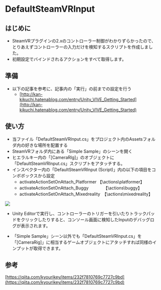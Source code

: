 # DefaultSteamVRInput



## はじめに

- SteamVRプラグインの2.xのコントローラー制御がわかりずらかったので、とりあえずコントローラーの入力だけを検知するスクリプトを作成しました。
- 初期設定でバインドされるアクションをすべて取得します。



## 準備

- 以下の記事を参考に、記事内の「実行」の前までの設定を行う
  - [http://kan-kikuchi.hatenablog.com/entry/Unity_VIVE_Getting_Started](http://kan-kikuchi.hatenablog.com/entry/Unity_VIVE_Getting_Started)



## 使い方

- 当ファイル「DefaultSteamVRInput.cs」をプロジェクト内のAssetsフォルダ内の好きな場所を配置する
- SteamVRフォルダ内にある「Simple Sample」のシーンを開く
- ヒエラルキー内の「[CameraRIg]」のオブジェクトに「DefaultSteamVRInput.cs」スクリプトをアタッチする。
- インスペクター内の「DefaultSteamVRInput (Script)」内の以下の項目をコンボボックスから設定
  - activateActionSetOnAttach_Platformer		【\actions\platformer】
  - activateActionSetOnAttach_Buggy　　　　【\actions\buggy】
  - activateActionSetOnAttach_Mixedreality　【\actions\mixedreality】

![](https://taroyan3rd.com/images/DefaultSteamVRInput/A.PNG)

- Unity Editorで実行し、コントローラーのトリガーを引いたりトラックパッドをクリックしたりすると、コンソール画面に検知したInputのデバッグログが表示されます。

- 「Simple Sample」シーン以外でも「DefaultSteamVRInput.cs」を「[CameraRig]」に相当するゲームオブジェクトにアタッチすれば同様のインプットが取得できます。



## 参考

[https://qiita.com/kyourikey/items/232f7810769c7727c9bd](https://qiita.com/kyourikey/items/232f7810769c7727c9bd)

